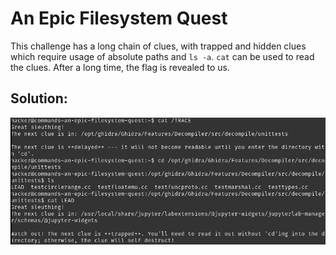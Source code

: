 # An Epic Filesystem Quest

This challenge has a long chain of clues, with trapped and hidden clues which require usage of absolute paths and `ls -a`. `cat` can be used to read the clues. After a long time, the flag is revealed to us.


## Solution:

![solution](09_An_Epic_Filesystem_Quest.png)
